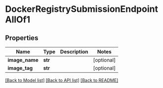 # DockerRegistrySubmissionEndpointAllOf1

## Properties
Name | Type | Description | Notes
------------ | ------------- | ------------- | -------------
**image_name** | **str** |  | [optional] 
**image_tag** | **str** |  | [optional] 

[[Back to Model list]](../README.md#documentation-for-models) [[Back to API list]](../README.md#documentation-for-api-endpoints) [[Back to README]](../README.md)


